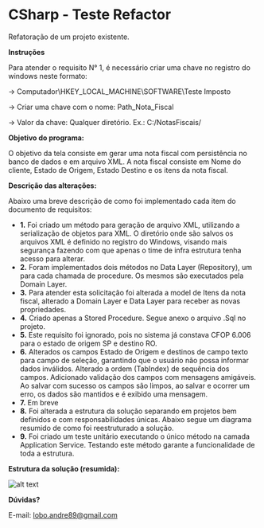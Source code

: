 # CSharp - Teste Refactor
Refatoração de um projeto existente.

<b>Instruções</b>

Para atender o requisito N° 1, é necessário criar uma chave no registro do windows neste formato:

-> Computador\HKEY_LOCAL_MACHINE\SOFTWARE\Teste Imposto

-> Criar uma chave com o nome: Path_Nota_Fiscal

-> Valor da chave: Qualquer diretório. Ex.: C:/NotasFiscais/


<b>Objetivo do programa:</b>

O objetivo da tela consiste em gerar uma nota fiscal com persistência no banco de dados e em arquivo XML. A nota fiscal consiste em Nome do cliente, Estado de Origem, Estado Destino e os itens da nota fiscal. 

<b>Descrição das alterações:</b>

Abaixo uma breve descrição de como foi implementado cada item do documento de requisitos:

<ul>
    <li><b>1.</b>	Foi criado um método para geração de arquivo XML, utilizando a serialização de objetos para XML. O diretório onde são salvos os arquivos XML é definido no registro do Windows, visando mais segurança fazendo com que apenas o time de infra estrutura tenha acesso para alterar.</li>
    <li><b>2.</b>	Foram implementados dois métodos no Data Layer (Repository), um para cada chamada de procedure. Os mesmos são executados pela Domain Layer.</li>
    <li><b>3.</b>	Para atender esta solicitação foi alterada a model de Itens da nota fiscal, alterado a Domain Layer e Data Layer para receber as novas propriedades.</li>
    <li><b>4.</b>	Criado apenas a Stored Procedure. Segue anexo o arquivo .Sql no projeto.</li>
    <li><b>5.</b>	Este requisito foi ignorado, pois no sistema já constava CFOP 6.006 para o estado de origem SP e destino RO.</li>
    <li><b>6.</b>	Alterados os campos Estado de Origem e destinos de campo texto para campo de seleção, garantindo que o usuário não possa informar dados inválidos. Alterado a ordem (TabIndex) de sequência dos campos. Adicionado validação dos campos com mensagens amigáveis. Ao salvar com sucesso os campos são limpos, ao salvar e ocorrer um erro, os dados são mantidos e é exibido uma mensagem.</li>
    <li><b>7.</b>	Em breve</li>
    <li><b>8.</b>	Foi alterada a estrutura da solução separando em projetos bem definidos e com responsabilidades únicas. Abaixo segue um diagrama resumido de como foi reestruturado a solução.</li>
    <li><b>9.</b>	Foi criado um teste unitário executando o único método na camada Application Service. Testando este método garante a funcionalidade de toda a estrutura.</li>
</ul>

<b>Estrutura da solução (resumida):</b>


![alt text](https://s28.postimg.org/jy3lovbzh/diagrama_imposto.jpg)

<b>Dúvidas?</b>

E-mail: lobo.andre89@gmail.com

